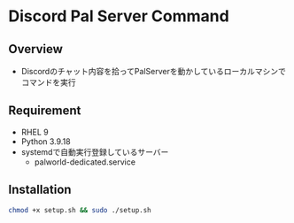 # Discord Pal Server Command
## Overview
- Discordのチャット内容を拾ってPalServerを動かしているローカルマシンでコマンドを実行

## Requirement
- RHEL 9
- Python 3.9.18
- systemdで自動実行登録しているサーバー
    - palworld-dedicated.service

## Installation
```bash
chmod +x setup.sh && sudo ./setup.sh
```